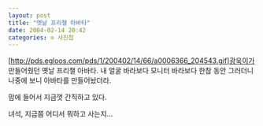```yaml
---
layout: post
title: "옛날 프리챌 아바타"
date: 2004-02-14 20:42
categories: ⊙ 사진첩
---
```


[http://pds.egloos.com/pds/1/200402/14/66/a0006366_204543.gif]광욱이가 만들어줬던 옛날 프리챌 아바타.
내 얼굴 바라보다 모니터 바라보다 한참 동안 그러더니
나중에 보니 아바타를 만들어놨더라.

맘에 들어서 지금껏 간직하고 있다.

녀석, 지금쯤 어디서 뭐하고 사는지...

       
